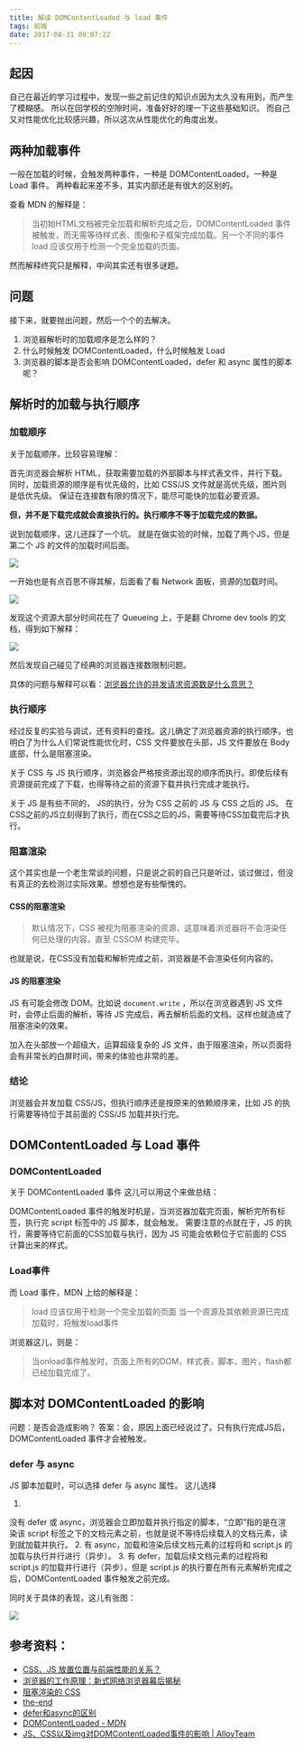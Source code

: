 ```yaml
---
title: 解读 DOMContentLoaded 与 load 事件
tags: 前端
date: 2017-08-31 09:07:22
---
```


## 起因

自己在最近的学习过程中，发现一些之前记住的知识点因为太久没有用到，而产生了模糊感。
所以在回学校的空隙时间，准备好好的理一下这些基础知识。
而自己又对性能优化比较感兴趣，所以这次从性能优化的角度出发。

## 两种加载事件

一般在加载的时候，会触发两种事件，一种是 DOMContentLoaded，一种是 Load 事件。
两种看起来差不多，其实内部还是有很大的区别的。

查看 MDN 的解释是：

> 当初始HTML文档被完全加载和解析完成之后，DOMContentLoaded 事件被触发，而无需等待样式表、图像和子框架完成加载。另一个不同的事件 load 应该仅用于检测一个完全加载的页面。 

然而解释终究只是解释，中间其实还有很多谜题。

## 问题

接下来，就要抛出问题，然后一个个的去解决。

1. 浏览器解析时的加载顺序是怎么样的？
2. 什么时候触发 DOMContentLoaded，什么时候触发 Load
3. 浏览器的脚本是否会影响 DOMContentLoaded，defer 和 async 属性的脚本呢？

## 解析时的加载与执行顺序

### 加载顺序

关于加载顺序，比较容易理解：

首先浏览器会解析 HTML，获取需要加载的外部脚本与样式表文件，并行下载。
同时，加载资源的顺序是有优先级的，比如 CSS/JS 文件就是高优先级，图片则是低优先级。
保证在连接数有限的情况下，能尽可能快的加载必要资源。

**但，并不是下载完成就会直接执行的。执行顺序不等于加载完成的数据。**

说到加载顺序，这儿还踩了一个坑。
就是在做实验的时候，加载了两个JS，但是第二个 JS 的文件的加载时间后面。

![](https://cdn.lxxyx.cn/2018-03-26-085704.jpg)

一开始也是有点百思不得其解，后面看了看 Network 面板，资源的加载时间。

![](https://cdn.lxxyx.cn/2018-03-26-085705.jpg)

发现这个资源大部分时间花在了 Queueing 上，于是翻 Chrome dev tools 的文档，得到如下解释：

![](https://cdn.lxxyx.cn/2018-03-26-085706.jpg)

然后发现自己碰见了经典的浏览器连接数限制问题。

具体的问题与解释可以看：[浏览器允许的并发请求资源数是什么意思？](https://www.zhihu.com/question/20474326)

### 执行顺序

经过反复的实验与调试，还有资料的查找。这儿确定了浏览器资源的执行顺序，也明白了为什么人们常说性能优化时，CSS 文件要放在头部，JS 文件要放在 Body 底部，什么是阻塞渲染。

关于 CSS 与 JS 执行顺序，浏览器会严格按资源出现的顺序而执行。即使后续有资源提前完成了下载，也得等待之前的资源下载并执行完成才能执行。

关于 JS 是有些不同的， JS的执行，分为 CSS 之前的 JS 与 CSS 之后的 JS。
在CSS之前的JS立刻得到了执行，而在CSS之后的JS，需要等待CSS加载完后才执行。

### 阻塞渲染

这个其实也是一个老生常谈的问题，只是说之前的自己只是听过，谈过做过，但没有真正的去检测过实际效果。想想也是有些惭愧的。

#### CSS的阻塞渲染

> 默认情况下，CSS 被视为阻塞渲染的资源，这意味着浏览器将不会渲染任何已处理的内容，直至 CSSOM 构建完毕。

也就是说，在CSS没有加载和解析完成之前，浏览器是不会渲染任何内容的。

#### JS 的阻塞渲染

JS 有可能会修改 DOM。比如说 `document.write` ，所以在浏览器遇到 JS 文件时，会停止后面的解析，等待 JS 完成后，再去解析后面的文档。这样也就造成了阻塞渲染的效果。

加入在头部放一个超级大，运算超级复杂的 JS 文件，由于阻塞渲染，所以页面将会有非常长的白屏时间，带来的体验也非常的差。

### 结论

浏览器会并发加载 CSS/JS，但执行顺序还是按原来的依赖顺序来，比如 JS 的执行需要等待位于其前面的 CSS/JS 加载并执行完。

## DOMContentLoaded 与 Load 事件

### DOMContentLoaded

关于 DOMContentLoaded 事件
这儿可以用这个来做总结：

DOMContentLoaded 事件的触发时机是，当浏览器加载完页面，解析完所有标签，执行完 script 标签中的 JS 脚本，就会触发。
需要注意的点就在于，JS 的执行，需要等待它前面的CSS加载与执行，因为 JS 可能会依赖位于它前面的 CSS 计算出来的样式。

### Load事件
而 Load 事件，MDN 上给的解释是：

>  load 应该仅用于检测一个完全加载的页面
>  当一个资源及其依赖资源已完成加载时，将触发load事件

浏览器这儿，则是：
> 当onload事件触发时，页面上所有的DOM，样式表，脚本，图片，flash都已经加载完成了。

## 脚本对 DOMContentLoaded 的影响

问题：是否会造成影响？
答案：会，原因上面已经说过了。只有执行完成JS后，DOMContentLoaded 事件才会被触发。

### defer 与 async

JS 脚本加载时，可以选择 defer 与 async 属性。
这儿选择

>
1. <script src="script.js"></script>
没有 defer 或 async，浏览器会立即加载并执行指定的脚本，“立即”指的是在渲染该 script 标签之下的文档元素之前，也就是说不等待后续载入的文档元素，读到就加载并执行。
2. <script async src="script.js"></script>
有 async，加载和渲染后续文档元素的过程将和 script.js 的加载与执行并行进行（异步）。
3. <script defer src="myscript.js"></script>
有 defer，加载后续文档元素的过程将和 script.js 的加载并行进行（异步），但是 script.js 的执行要在所有元素解析完成之后，DOMContentLoaded 事件触发之前完成。

同时关于具体的表现，这儿有张图：

![](https://cdn.lxxyx.cn/2018-03-26-085708.jpg)

## 参考资料：

- [CSS、JS 放置位置与前端性能的关系？](https://www.zhihu.com/question/23250329)
- [浏览器的工作原理：新式网络浏览器幕后揭秘](https://www.html5rocks.com/zh/tutorials/internals/howbrowserswork/)
- [阻塞渲染的 CSS](https://developers.google.cn/web/fundamentals/performance/critical-rendering-path/render-blocking-css?hl=zh-cn)
- [the-end](https://www.w3.org/TR/html5/syntax.html#the-end)
- [defer和async的区别](https://segmentfault.com/q/1010000000640869)
- [DOMContentLoaded - MDN](https://developer.mozilla.org/zh-CN/docs/Web/Events/DOMContentLoaded)
- [JS、CSS以及img对DOMContentLoaded事件的影响 | AlloyTeam](http://www.alloyteam.com/2014/03/effect-js-css-and-img-event-of-domcontentloaded/)